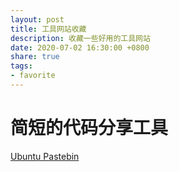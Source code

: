 ```yaml
---
layout: post
title: 工具网站收藏
description: 收藏一些好用的工具网站
date: 2020-07-02 16:30:00 +0800
share: true
tags:
- favorite
---
```






# 简短的代码分享工具

[Ubuntu Pastebin](https://paste.ubuntu.com/)